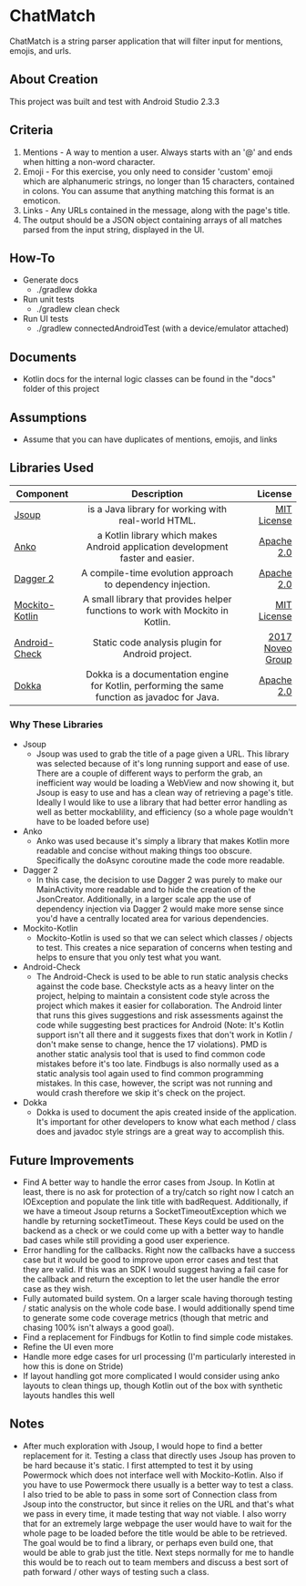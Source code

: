# ChatMatch

ChatMatch is a string parser application that will filter input for mentions, emojis, and
urls.

## About Creation
This project was built and test with Android Studio 2.3.3
 
## Criteria
1. Mentions - A way to mention a user. Always starts with an '@' and ends when hitting a non-word 
character.
2. Emoji - For this exercise, you only need to consider 'custom' emoji which are alphanumeric 
strings, no longer than 15 characters, contained in colons. You can assume that anything matching 
this format is an emoticon.
3. Links - Any URLs contained in the message, along with the page's title.
4. The output should be a JSON object containing arrays of all matches parsed from the input string,
 displayed in the UI.

## How-To
- Generate docs
    - ./gradlew dokka
- Run unit tests
    - ./gradlew clean check
- Run UI tests
    - ./gradlew connectedAndroidTest (with a device/emulator attached)

## Documents
- Kotlin docs for the internal logic classes can be found in the "docs" folder of this project

## Assumptions
- Assume that you can have duplicates of mentions, emojis, and links

## Libraries Used

| Component     | Description   | License  |
| ------------- |:-------------:| -----:|
| [Jsoup](https://jsoup.org/)        |  is a Java library for working with real-world HTML. | [MIT License](https://jsoup.org/license) |
| [Anko](https://github.com/google/auto/tree/master/value)        | a Kotlin library which makes Android application development faster and easier. | [Apache 2.0](https://github.com/Kotlin/anko/blob/master/LICENSE) |
| [Dagger 2](https://github.com/google/dagger)        | A compile-time evolution approach to dependency injection. | [Apache 2.0](https://github.com/google/dagger/blob/master/LICENSE.txt) |
| [Mockito-Kotlin](https://github.com/nhaarman/mockito-kotlin)        | A small library that provides helper functions to work with Mockito in Kotlin. | [MIT License](https://github.com/nhaarman/mockito-kotlin/blob/master/LICENSE) |
| [Android-Check](https://github.com/noveogroup/android-check)        | Static code analysis plugin for Android project. | [2017 Noveo Group](https://github.com/noveogroup/android-check/blob/master/LICENSE.txt) |
| [Dokka](https://github.com/Kotlin/dokka)        |  Dokka is a documentation engine for Kotlin, performing the same function as javadoc for Java. | [Apache 2.0](https://github.com/Kotlin/dokka/blob/master/LICENSE) |

### Why These Libraries
- Jsoup
    - Jsoup was used to grab the title of a page given a URL. This library was selected
    because of it's long running support and ease of use. There are a couple of different ways to 
    perform the grab, an inefficient way would be loading a WebView and now showing it, but Jsoup 
    is easy to use and has a clean way of retrieving a page's title. Ideally I would 
    like to use a library that had better error handling as well as better mockablility, 
    and efficiency (so a whole page wouldn't have to be loaded before use)
- Anko
    - Anko was used because it's simply a library that makes Kotlin more readable and concise 
    without making things too obscure. Specifically the doAsync coroutine made the code more 
    readable.
- Dagger 2
    - In this case, the decision to use Dagger 2 was purely to make our MainActivity more readable 
    and to hide the creation of the JsonCreator. Additionally, in a larger scale app the use of 
    dependency injection via Dagger 2 would make more sense since you'd have a centrally located 
    area for various dependencies.
- Mockito-Kotlin
    - Mockito-Kotlin is used so that we can select which classes / objects to test. This creates a
    nice separation of concerns when testing and helps to ensure that you only test what you want.
- Android-Check
    - The Android-Check is used to be able to run static analysis checks against the code base. 
    Checkstyle acts as a heavy linter on the project, helping to maintain a consistent code style 
    across the project which makes it easier for collaboration. The Android linter that runs this 
    gives suggestions and risk assessments against the code while suggesting best practices for 
    Android (Note: It's Kotlin support isn't all there and it suggests fixes that don't work in 
    Kotlin / don't make sense to change, hence the 17 violations). PMD is another static analysis 
    tool that is used to find common code mistakes before it's too late. Findbugs is also normally 
    used as a static analysis tool again used to find common programming mistakes. In this case, 
    however, the script was not running and would crash therefore we skip it's check on the project.
- Dokka
    - Dokka is used to document the apis created inside of the application. It's important for other
    developers to know what each method / class does and javadoc style strings are a great way to 
    accomplish this.
    
## Future Improvements

- Find A better way to handle the error cases from Jsoup. In Kotlin at least, there is no ask for 
protection of a try/catch so right now I catch an IOException and populate the link title with 
badRequest. Additionally, if we have a timeout Jsoup returns a SocketTimeoutException which we 
handle by returning socketTimeout. These Keys could be used on the backend as a check or we could 
come up with a better way to handle bad cases while still providing a good user experience. 
- Error handling for the callbacks. Right now the callbacks have a success case but it would be good
 to improve upon error cases and test that they are valid. If this was an SDK I would suggest having
 a fail case for the callback and return the exception to let the user handle the error case as they
 wish.
- Fully automated build system. On a larger scale having thorough testing / static analysis on the 
whole code base. I would additionally spend time to generate some code coverage metrics 
(though that metric and chasing 100% isn't always a good goal).
- Find a replacement for Findbugs for Kotlin to find simple code mistakes.
- Refine the UI even more
- Handle more edge cases for url processing (I'm particularly interested in how this is done on 
Stride)
- If layout handling got more complicated I would consider using anko layouts to clean things up, 
though Kotlin out of the box with synthetic layouts handles this well

## Notes
- After much exploration with Jsoup, I would hope to find a better replacement for it. Testing a 
class that directly uses Jsoup has proven to be hard because it's static. I first attempted to test 
it by using Powermock which does not interface well with Mockito-Kotlin. Also if you have to use 
Powermock there usually is a better way to test a class. I also tried to be able to pass in some 
sort of Connection class from Jsoup into the constructor, but since it relies on the URL and that's
what we pass in every time, it made testing that way not viable. I also worry that for an extremely 
large webpage the user would have to wait for the whole page to be loaded before the title would be 
able to be retrieved. The goal would be to find a library, or perhaps even build one, that would be 
able to grab just the title. Next steps normally for me to handle this would be to reach out to team
members and discuss a best sort of path forward / other ways of testing such a class.